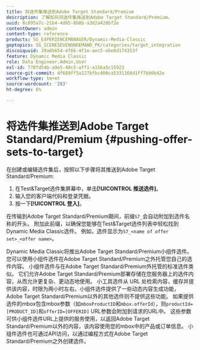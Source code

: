 ```yaml
---
title: 将选件集推送到Adobe Target Standard/Premium
description: 了解如何将选件集推送到Adobe Target Standard/Premium。
uuid: 8c895a7c-21b4-4d85-8b0b-a3d2a420bf2e
contentOwner: admin
content-type: reference
products: SG_EXPERIENCEMANAGER/Dynamic-Media-Classic
geptopics: SG_SCENESEVENONDEMAND_PK/categories/target_integration
discoiquuid: 39a05654-4f66-4f1e-aec5-ebe6d174353f
feature: Dynamic Media Classic
role: Data Engineer,Admin,User
exl-id: 778fd54b-a9e5-40c5-aff1-a156a5c15923
source-git-commit: df689ff5a127bfbc400ca5331168d1ff7bb0b42e
workflow-type: tm+mt
source-wordcount: '283'
ht-degree: 6%

---
```


# 将选件集推送到Adobe Target Standard/Premium {#pushing-offer-sets-to-target}

在创建或编辑选件集后，按照以下步骤将其推送到Adobe Target Standard/Premium:

1. 在Test&amp;Target选件集屏幕中，单击&#x200B;**[!UICONTROL 推送选件]**。
1. 输入您的客户端代码和登录凭据。
1. 按一下&#x200B;**[!UICONTROL 登入]**。

在传输到Adobe Target Standard/Premium期间，前缀`S7_`会自动附加到选件名称的开头。 附加此前缀，以确保您能够在Test&amp;Target选件列表中轻松找到Dynamic Media Classic选件。 例如，选件显示为`S7_<name of offer set>_<offer name>`。

Dynamic Media Classic将推出Adobe Target Standard/Premium小组件选件。 您可以使用小组件选件在Adobe Target Standard/Premium之外托管您自己的选件内容。 小组件选件与在Adobe Target Standard/Premium外托管的标准选件类似。 它们允许Adobe Target Standard/Premium部署存储在您服务器上的选件内容，从而允许更复杂、更动态地使用。 小工具选件从 URL 处检索内容，缓存并提供该内容，时限为两小时左右。小组件选件提供了一些动态内容生成功能，Adobe Target Standard/Premium以外的其他选件则不提供这些功能。 如果提供选件的mbox包含mbox参数（如`mboxProductID`和`mbox.offerId`），则`productId=[PRODUCT_ID]`和`offerID=[OFFERID]` URL参数会附加到请求的URL中。 这些参数可供小组件选件URL上提供的服务使用，以返回Adobe Target Standard/Premium以外的内容，该内容使用您的mbox中的产品或订单信息。 小组件选件也可通过API访问，以通过编程方式在Adobe Target Standard/Premium之外创建选件。
